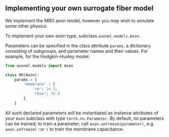 ## Implementing your own surrogate fiber model

We implement the MRG axon model, however you may wish to simulate some other physics.

To implement your own axon type, subclass `axonml.models.Axon`. 

Parameters can be specified in the class attribute `params`, a dictionary consisting of subgroups, and parameter names and their values. For example, for the Hodgkin-Huxley model:

```python
from axonml.models import Axon

class HH(Axon):
    params = {
        'membrane' : {
            'cm': 1e-3,
            'rhoa': 70.0
        }
    }

```

All such declared parameters will be instantiated as instance attributes of your `Axon` subclass with type `torch.nn.Parameter`. By default, no parameters can be trained; to train a parameter, call `axon.unfreeze(parameter)`, e.g. `axon.unfreeze('cm')` to train the membrane capacitance.